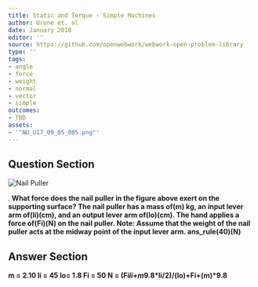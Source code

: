 ```yaml
---
title: Static and Torque - Simple Machines
author: Urone et. al
date: January 2018
editor: ''
source: https://github.com/openwebwork/webwork-open-problem-library
type: ''
tags:
- angle
- force
- weight
- normal
- vector
- simple
outcomes:
- TBD
assets:
- '"NU_U17_09_05_005.png"'
---
```


## Question Section 

![Nail Puller]("NU_U17_09_05_005.png")

.<b>
What force does the nail puller in the figure above exert on the supporting surface? The nail puller has a mass of(m) kg, an input lever arm of(li)(cm), and an output lever arm of(lo)(cm). The hand applies a force of(Fi)(N) on the nail puller. Note: Assume that the weight of the nail puller acts at the midway point of the input lever arm.
ans_rule(40)(N)



## Answer Section

m = 2.10
li = 45
lo= 1.8
Fi = 50
N = (Fi*li+m*9.8*li/2)/(lo)+Fi+(m)*9.8